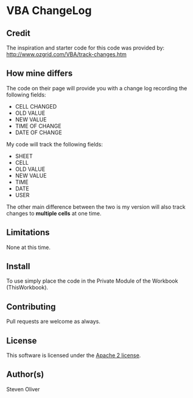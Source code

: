 # VBA ChangeLog

## Credit
The inspiration and starter code for this code was provided by:
    http://www.ozgrid.com/VBA/track-changes.htm

## How mine differs
The code on their page will provide you with a change log recording
the following fields:

 *  CELL CHANGED
 *  OLD VALUE
 *  NEW VALUE
 *  TIME OF CHANGE
 *  DATE OF CHANGE

My code will track the following fields:

 * SHEET
 * CELL
 * OLD VALUE
 * NEW VALUE
 * TIME
 * DATE
 * USER

The other main difference between the two is my version will also
track changes to **multiple cells** at one time.

## Limitations
None at this time.

## Install
To use simply place the code in the Private Module of the Workbook (ThisWorkbook).

## Contributing
Pull requests are welcome as always.

## License
This software is licensed under the [Apache 2 license](http://www.apache.org/licenses/LICENSE-2.0.html).

## Author(s)
Steven Oliver

